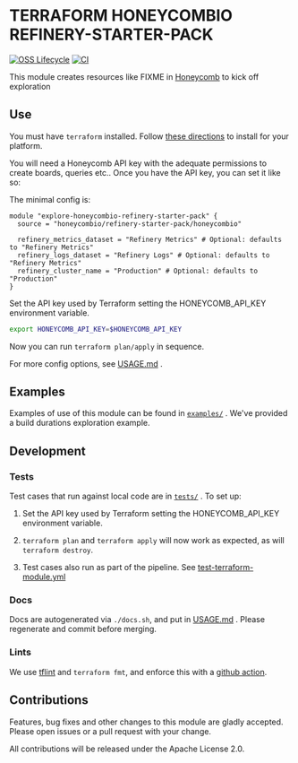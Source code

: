 TERRAFORM HONEYCOMBIO REFINERY-STARTER-PACK
================================================================

[![OSS Lifecycle](https://img.shields.io/osslifecycle/honeycombio/terraform-honeycombio-refinery-starter-pack?color=success)](https://github.com/honeycombio/home/blob/main/honeycomb-oss-lifecycle-and-practices.md)
[![CI](https://github.com/honeycombio/terraform-honeycombio-refinery-starter-pack/actions/workflows/test-terraform-module.yml/badge.svg)](https://github.com/honeycombio/terraform-honeycombio-refinery-starter-pack/actions?query=Test%20Terraform%20Module)

This module creates resources like FIXME in [Honeycomb](https://www.honeycomb.io) to kick off exploration

## Use
You must have `terraform` installed. Follow [these directions](https://learn.hashicorp.com/tutorials/terraform/install-cli) to install for your platform.

You will need a Honeycomb API key with the adequate permissions to create boards, queries etc.. Once you have the API key, you can set it like so:

The minimal config is:

```hcl
module "explore-honeycombio-refinery-starter-pack" {
  source = "honeycombio/refinery-starter-pack/honeycombio"

  refinery_metrics_dataset = "Refinery Metrics" # Optional: defaults to "Refinery Metrics"
  refinery_logs_dataset = "Refinery Logs" # Optional: defaults to "Refinery Metrics"
  refinery_cluster_name = "Production" # Optional: defaults to "Production"
}
```

Set the API key used by Terraform setting the HONEYCOMB_API_KEY environment variable.

```bash
export HONEYCOMB_API_KEY=$HONEYCOMB_API_KEY
```

Now you can run `terraform plan/apply` in sequence.

For more config options,
see [USAGE.md](https://github.com/honeycombio/terraform-honeycombio-refinery-starter-pack/blob/main/USAGE.md)
.

## Examples

Examples of use of this module can be found
in [`examples/`](https://github.com/honeycombio/terraform-honeycombio-refinery-starter-pack/tree/main/examples)
. We've
provided a build durations exploration example.

## Development

### Tests

Test cases that run against local code are
in [`tests/`](https://github.com/honeycombio/terraform-honeycombio-refinery-starter-pack/tree/main/tests)
. To set up:

1. Set the API key used by Terraform setting the HONEYCOMB_API_KEY environment variable.

3. `terraform plan` and `terraform apply` will now work as expected, as will
   `terraform destroy`.

4. Test cases also run as part of the pipeline.
   See [test-terraform-module.yml](https://github.com/honeycombio/terraform-honeycombio-refinery-starter-pack/blob/main/.github/workflows/test-terraform-module.yml)

### Docs

Docs are autogenerated via `./docs.sh`, and put
in [USAGE.md](https://github.com/honeycombio/terraform-honeycombio-refinery-starter-pack/blob/main/USAGE.md)
. Please
regenerate and commit before merging.

### Lints

We use [tflint](https://github.com/terraform-linters/tflint) and `terraform
fmt`, and enforce this with a [github action](.github/workflows/tflint.yml).

## Contributions

Features, bug fixes and other changes to this module are gladly accepted. Please open issues or a pull request with your
change.

All contributions will be released under the Apache License 2.0.
